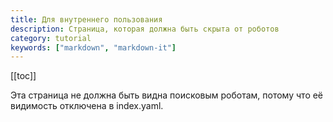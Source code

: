 ```yaml
---
title: Для внутреннего пользования
description: Страница, которая должна быть скрыта от роботов
category: tutorial
keywords: ["markdown", "markdown-it"]
---
```


[[toc]]

Эта страница не должна быть видна поисковым роботам, потому что её видимость отключена в index.yaml.
